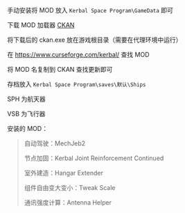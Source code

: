 手动安装将 MOD 放入 `Kerbal Space Program\GameData` 即可

下载 MOD 加载器 [CKAN](https://github.com/KSP-CKAN/CKAN)

将下载后的 ckan.exe 放在游戏根目录（需要在代理环境中运行）

在 https://www.curseforge.com/kerbal/ 查找 MOD

将 MOD 名复制到 CKAN 查找更新即可

存档放入 `Kerbal Space Program\saves\默认\Ships`

SPH 为航天器

VSB 为飞行器

安装的 MOD：

> 自动驾驶：MechJeb2
>
> 节点加固：Kerbal Joint Reinforcement Continued
>
> 室外建造：Hangar Extender
>
> 组件自由变大变小：Tweak Scale
>
> 通讯强度计算：Antenna Helper